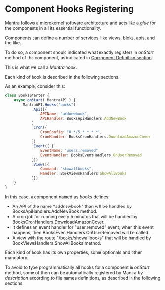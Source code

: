 # Component Hooks Registering

Mantra follows a microkernel software architecture and acts like a *glue* for the components in all its essential functionality.

Components can define a number of services, like views, bloks, apis, and the like.

To do so, a component should indicated what exactly registers in *onStart* method of the component, as indicated in [Component Definition section](/docs/04-component-definition.md).

This is what we call a *Mantra hook*.

Each kind of hook is described in the following sections.

As an example, consider this:

```js
class BooksStarter {
    async onStart( MantraAPI ) {
        MantraAPI.Hooks("books")
            .Api([{
                APIName: "addnewbook",
                APIHandler: BooksApiHandlers.AddNewBook
            }
            .Cron({
                CronConfig: "0 */5 * * * *",
                CronHandler: BooksCronHandlers.DownloadAmazonCover
            })
            .Event([ {
                EventName: "users.removed",
                EventHandler: BooksEventHandlers.OnUserRemoved
            }])
            .View([{
                Command: "showallbooks",
                Handler: BookViewsHandlers.ShowAllBooks
            }])
    }
}
```

In this case, a component named as *books* defines:
* An API of the name *addnewbook" than will be handled by BooksApiHandlers.AddNewBook method.
* A cron job for running every 5 minutos that will be handled by BooksCronHandlers.DownloadAmazonCover.
* It defines an event handler for "user.removed" event; when this event happens, then BooksEventHandlers.OnUserRemoved will be called.
* A view with the route "/books/showallbooks" that will be handled by BookViewsHandlers.ShowAllBooks method.

Each kind of hook has its own properties, some optionals and other mandatory.

To avoid to type programmatically all hooks for a component in *onStart* method, some of then can be automatically registered by Mantra *by description* according to file names definitions, as described in the following sections.